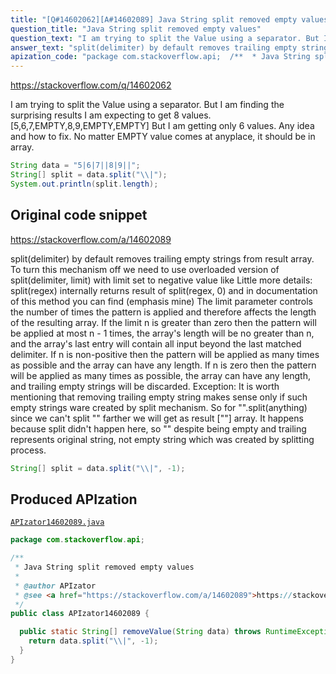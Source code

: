 ```yaml
---
title: "[Q#14602062][A#14602089] Java String split removed empty values"
question_title: "Java String split removed empty values"
question_text: "I am trying to split the Value using a separator. But I am finding the surprising results I am expecting to get 8 values. [5,6,7,EMPTY,8,9,EMPTY,EMPTY] But I am getting only 6 values. Any idea and how to fix. No matter EMPTY value comes at anyplace, it should be in array."
answer_text: "split(delimiter) by default removes trailing empty strings from result array. To turn this mechanism off we need to use overloaded version of split(delimiter, limit) with limit set to negative value like Little more details: split(regex) internally returns result of split(regex, 0) and in documentation of this method you can find (emphasis mine) The limit parameter controls the number of times the pattern is applied and therefore affects the length of the resulting array. If the limit n is greater than zero then the pattern will be applied at most n - 1 times, the array's length will be no greater than n, and the array's last entry will contain all input beyond the last matched delimiter. If n is non-positive then the pattern will be applied as many times as possible and the array can have any length. If n is zero then the pattern will be applied as many times as possible, the array can have any length, and trailing empty strings will be discarded. Exception: It is worth mentioning that removing trailing empty string makes sense only if such empty strings ware created by split mechanism. So for \"\".split(anything) since we can't split \"\" farther we will get as result [\"\"] array. It happens because split didn't happen here, so \"\" despite being empty and trailing represents original string, not empty string which was created by splitting process."
apization_code: "package com.stackoverflow.api;  /**  * Java String split removed empty values  *  * @author APIzator  * @see <a href=\"https://stackoverflow.com/a/14602089\">https://stackoverflow.com/a/14602089</a>  */ public class APIzator14602089 {    public static String[] removeValue(String data) throws RuntimeException {     return data.split(\"\\\\|\", -1);   } }"
---
```


https://stackoverflow.com/q/14602062

I am trying to split the Value using a separator.
But I am finding the surprising results
I am expecting to get 8 values. [5,6,7,EMPTY,8,9,EMPTY,EMPTY]
But I am getting only 6 values.
Any idea and how to fix. No matter EMPTY value comes at anyplace, it should be in array.


```java
String data = "5|6|7||8|9||";
String[] split = data.split("\\|");
System.out.println(split.length);
```


## Original code snippet

https://stackoverflow.com/a/14602089

split(delimiter) by default removes trailing empty strings from result array. To turn this mechanism off we need to use overloaded version of split(delimiter, limit) with limit set to negative value like
Little more details:
split(regex) internally returns result of split(regex, 0) and in documentation of this method you can find (emphasis mine)
The limit parameter controls the number of times the pattern is applied and therefore affects the length of the resulting array.
If the limit n is greater than zero then the pattern will be applied at most n - 1 times, the array&#x27;s length will be no greater than n, and the array&#x27;s last entry will contain all input beyond the last matched delimiter.
If n is non-positive then the pattern will be applied as many times as possible and the array can have any length.
If n is zero then the pattern will be applied as many times as possible, the array can have any length, and trailing empty strings will be discarded.
Exception:
It is worth mentioning that removing trailing empty string makes sense only if such empty strings ware created by split mechanism. So for &quot;&quot;.split(anything) since we can&#x27;t split &quot;&quot; farther we will get as result [&quot;&quot;] array.
It happens because split didn&#x27;t happen here, so &quot;&quot; despite being empty and trailing represents original string, not empty string which was created by splitting process.

```java
String[] split = data.split("\\|", -1);
```

## Produced APIzation

[`APIzator14602089.java`](https://github.com/pasqualesalza/apization-temp-data/raw/master/apizations/java/APIzator14602089.java)

```java
package com.stackoverflow.api;

/**
 * Java String split removed empty values
 *
 * @author APIzator
 * @see <a href="https://stackoverflow.com/a/14602089">https://stackoverflow.com/a/14602089</a>
 */
public class APIzator14602089 {

  public static String[] removeValue(String data) throws RuntimeException {
    return data.split("\\|", -1);
  }
}

```